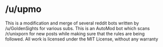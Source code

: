 /u/upmo
====

This is a modification and merge of several reddit bots written by /u/GoldenSights for various subs. This is an AutoMod bot which scans /r/unixporn for new posts while making sure that the rules are being followed. All work is licensed under the MIT License, without any warranty